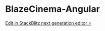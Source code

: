 # BlazeCinema-Angular

[Edit in StackBlitz next generation editor ⚡️](https://stackblitz.com/~/github.com/maheshnakka-calvi/BlazeCinema-Angular)